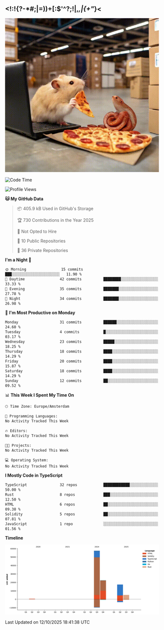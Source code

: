 ## <!:!{?-*#;|=))+[:$'^?;!|,_,|{\+"_}<

![hamster is coding in front of pc at warehouse. and then, squid eats the pizza](/public/image/0.gif)

<!--START_SECTION:waka-->
![Code Time](http://img.shields.io/badge/Code%20Time-279%20hrs%2043%20mins-blue)

![Profile Views](http://img.shields.io/badge/Profile%20Views-0-blue)

**🐱 My GitHub Data** 

> 📦 405.9 kB Used in GitHub's Storage 
 > 
> 🏆 730 Contributions in the Year 2025
 > 
> 🚫 Not Opted to Hire
 > 
> 📜 10 Public Repositories 
 > 
> 🔑 36 Private Repositories 
 > 
**I'm a Night 🦉** 

```text
🌞 Morning                15 commits          ███░░░░░░░░░░░░░░░░░░░░░░   11.90 % 
🌆 Daytime                42 commits          ████████░░░░░░░░░░░░░░░░░   33.33 % 
🌃 Evening                35 commits          ███████░░░░░░░░░░░░░░░░░░   27.78 % 
🌙 Night                  34 commits          ███████░░░░░░░░░░░░░░░░░░   26.98 % 
```
📅 **I'm Most Productive on Monday** 

```text
Monday                   31 commits          ██████░░░░░░░░░░░░░░░░░░░   24.60 % 
Tuesday                  4 commits           █░░░░░░░░░░░░░░░░░░░░░░░░   03.17 % 
Wednesday                23 commits          █████░░░░░░░░░░░░░░░░░░░░   18.25 % 
Thursday                 18 commits          ████░░░░░░░░░░░░░░░░░░░░░   14.29 % 
Friday                   20 commits          ████░░░░░░░░░░░░░░░░░░░░░   15.87 % 
Saturday                 18 commits          ████░░░░░░░░░░░░░░░░░░░░░   14.29 % 
Sunday                   12 commits          ██░░░░░░░░░░░░░░░░░░░░░░░   09.52 % 
```


📊 **This Week I Spent My Time On** 

```text
🕑︎ Time Zone: Europe/Amsterdam

💬 Programming Languages: 
No Activity Tracked This Week

🔥 Editors: 
No Activity Tracked This Week

🐱‍💻 Projects: 
No Activity Tracked This Week

💻 Operating System: 
No Activity Tracked This Week
```

**I Mostly Code in TypeScript** 

```text
TypeScript               32 repos            ████████████░░░░░░░░░░░░░   50.00 % 
Rust                     8 repos             ███░░░░░░░░░░░░░░░░░░░░░░   12.50 % 
HTML                     6 repos             ██░░░░░░░░░░░░░░░░░░░░░░░   09.38 % 
Solidity                 5 repos             ██░░░░░░░░░░░░░░░░░░░░░░░   07.81 % 
JavaScript               1 repo              ░░░░░░░░░░░░░░░░░░░░░░░░░   01.56 % 
```



**Timeline**

![Lines of Code chart](https://raw.githubusercontent.com/yosui/yosui/master/assets/bar_graph.png)


 Last Updated on 12/10/2025 18:41:38 UTC
<!--END_SECTION:waka-->
